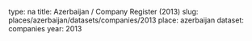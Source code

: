 type: na
title: Azerbaijan / Company Register (2013)
slug: places/azerbaijan/datasets/companies/2013
place: azerbaijan
dataset: companies
year: 2013
